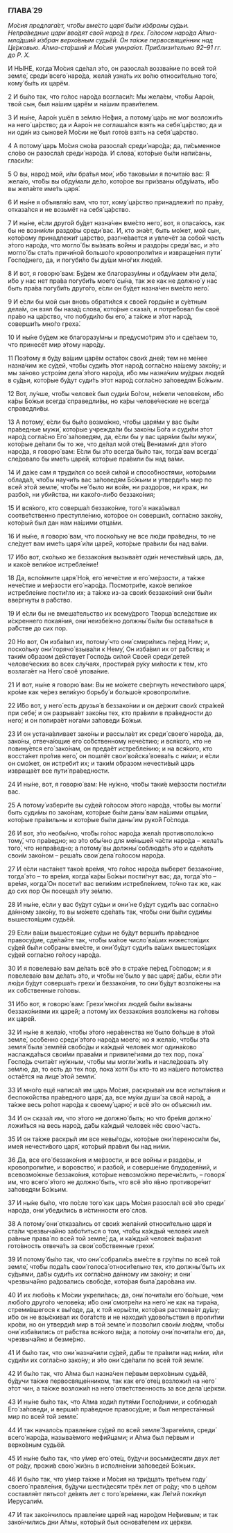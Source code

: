 ### ГЛАВА́ 29

_Мо́сия предлага́ет, что́бы вме́сто царя́ бы́ли и́збраны су́дьи. Непра́ведные цари́ вво́дят сво́й наро́д в грех. Го́лосом наро́да А́лма-мла́дший и́збран верхо́вным судьёй. Он та́кже первосвяще́нник над Це́рковью. А́лма-ста́рший и Мо́сия умира́ют. Приблизи́тельно 92–91 гг. до Р. Х._

И НЫ́НЕ, когда́ Мо́сия сде́лал э́то, он разосла́л воззва́ние по всей той земле́, среди́ всего́ наро́да, жела́я узна́ть их во́лю относи́тельно того́, кому́ бы́ть их царём.

2 И бы́ло так, что го́лос наро́да возгласи́л: Мы жела́ем, что́бы Ааро́н, твой сын, был на́шим царём и на́шим прави́телем.

3 И ны́не, Ааро́н ушёл в зе́млю Не́фия, а потому́ ца́рь не мог возложи́ть на него́ ца́рство; да и Ааро́н не соглаша́лся взять на себя́ ца́рство; да и ни оди́н из сынове́й Мо́сии не́ был гото́в взять на себя́ ца́рство.

4 А потому́ царь Мо́сия сно́ва разосла́л среди́ наро́да; да, пи́сьменное сло́во он разосла́л среди́ наро́да. И слова́, кото́рые бы́ли напи́саны, гласи́ли:

5 О вы, наро́д мой, и́ли бра́тья мои́, и́бо таковы́ми я почита́ю вас: Я жела́ю, что́бы вы обду́мали де́ло, кото́рое вы при́званы обду́мать, и́бо вы жела́ете име́ть царя́.

6 И ны́не я объявля́ю вам, что тот, кому́ ца́рство принадлежи́т по пра́ву, отказа́лся и не возьмёт на себя́ ца́рство.

7 И ны́не, е́сли друго́й бу́дет назна́чен вме́сто него́, вот, я опаса́юсь, как бы не возни́кли раздо́ры среди́ вас. И, кто зна́ет, быть мо́жет, мой сын, кото́рому принадлежи́т ца́рство, разгне́вается и увлечёт за собо́й часть э́того наро́да, что могло́ бы вы́звать во́йны и раздо́ры среди́ вас, и э́то могло́ бы ста́ть причи́ной большо́го кровопроли́тия и извраще́ния пути́ Госпо́днего, да, и погуби́ло бы ду́ши мно́гих люде́й.

8 И вот, я говорю́ вам: Бу́дем же благоразу́мны и обду́маем э́ти дела́, и́бо у нас нет пра́ва погуби́ть моего́ сы́на, так же как не должно́ у нас быть пра́ва погуби́ть друго́го, е́сли он бу́дет назна́чен вме́сто него́.

9 И е́сли бы мой сын вновь обрати́лся к свое́й горды́не и су́етным дела́м, он взял бы наза́д слова́, кото́рые сказа́л, и потре́бовал бы своё пра́во на ца́рство, что побуди́ло бы его́, а та́кже и э́тот наро́д, соверши́ть мно́го греха́.

10 И ны́не бу́дем же благоразу́мны и предусмо́трим э́то и сде́лаем то, что принесёт мир э́тому наро́ду.

11 Поэ́тому я бу́ду ва́шим царём оста́ток свои́х дней; тем не ме́нее назна́чим же су́дей, что́бы суди́ть э́тот наро́д согла́сно на́шему зако́ну; и мы за́ново устро́им дела́ э́того наро́да, и́бо мы назна́чим му́дрых люде́й в су́дьи, кото́рые бу́дут суди́ть э́тот наро́д согла́сно за́поведям Бо́жьим.

12 Вот, лу́чше, что́бы челове́к был суди́м Бо́гом, не́жели челове́ком, и́бо ка́ры Бо́жьи всегда́ справедли́вы, но ка́ры челове́ческие не всегда́ справедли́вы.

13 А потому́, е́сли бы бы́ло возмо́жно, что́бы царя́ми у вас бы́ли пра́ведные мужи́, кото́рые учрежда́ли бы зако́ны Бо́га и суди́ли э́тот наро́д согла́сно Его́ за́поведям, да, е́сли бы у вас царя́ми бы́ли мужи́, кото́рые де́лали бы то же, что де́лал мой оте́ц Вениами́н для э́того наро́да, я говорю́ вам: Е́сли бы э́то всегда́ бы́ло так, тогда́ вам всегда́ сле́довало бы име́ть царе́й, кото́рые пра́вили бы над ва́ми.

14 И да́же сам я труди́лся со всей си́лой и спосо́бностями, кото́рыми облада́л, что́бы научи́ть вас за́поведям Бо́жьим и утверди́ть мир по всей э́той земле́, что́бы не́ было ни войн, ни раздо́ров, ни краж, ни разбо́я, ни уби́йства, ни како́го-ли́бо беззако́ния;

15 И вся́кого, кто соверша́л беззако́ние, того́ я нака́зывал соотве́тственно преступле́нию, кото́рое он соверши́л, согла́сно зако́ну, кото́рый был дан нам на́шими отца́ми.

16 И ны́не, я говорю́ вам, что поско́льку не все лю́ди пра́ведны, то не сле́дует вам име́ть царя́ и́ли царе́й, кото́рые пра́вили бы над ва́ми.

17 И́бо вот, ско́лько же беззако́ния вызыва́ет оди́н нечести́вый царь, да, и како́е вели́кое истребле́ние!

18 Да, вспо́мните царя́ Но́я, его́ нече́стие и его́ ме́рзости, а та́кже нече́стие и ме́рзости его́ наро́да. Посмотри́те, како́е вели́кое истребле́ние пости́гло их; а та́кже из-за свои́х беззако́ний они́ бы́ли вве́ргнуты в ра́бство.

19 И е́сли бы не вмеша́тельство их всему́дрого Творца́ всле́дствие их и́скреннего покая́ния, они́ неизбе́жно должны́ бы́ли бы остава́ться в ра́бстве до сих пор.

20 Но вот, Он изба́вил их, потому́ что они́ смири́лись пе́ред Ним; и, поско́льку они́ горячо́ взыва́ли к Нему́, Он изба́вил их от ра́бства; и таки́м о́бразом де́йствует Госпо́дь си́лой Свое́й среди́ дете́й челове́ческих во всех слу́чаях, простира́я ру́ку ми́лости к тем, кто возлага́ет на Него́ своё упова́ние.

21 И вот, ны́не я говорю́ вам: Вы не мо́жете све́ргнуть нечести́вого царя́, кро́ме как че́рез вели́кую борьбу́ и большо́е кровопроли́тие.

22 И́бо вот, у него́ есть друзья́ в беззако́нии и он де́ржит свои́х стра́жей при себе́; и он разрыва́ет зако́ны тех, кто пра́вили в пра́ведности до него́; и он попира́ет нога́ми за́поведи Бо́жьи.

23 И он устана́вливает зако́ны и рассыла́ет их среди́ своего́ наро́да, да, зако́ны, отвеча́ющие его́ со́бственному нече́стию; и вся́кого, кто не повину́ется его́ зако́нам, он предаёт истребле́нию; и на вся́кого, кто восста́нет про́тив него́, он пошлёт свои́ войска́ воева́ть с ни́ми; и е́сли он смо́жет, он истреби́т их; и таки́м о́бразом нечести́вый царь извраща́ет все пути́ пра́ведности.

24 И ны́не, вот, я говорю́ вам: Не ну́жно, что́бы таки́е ме́рзости пости́гли вас.

25 А потому́ избери́те вы су́дей го́лосом э́того наро́да, что́бы вы могли́ быть суди́мы по зако́нам, кото́рые бы́ли даны́ вам на́шими отца́ми, кото́рые пра́вильны и кото́рые бы́ли даны́ им руко́й Го́спода.

26 И вот, э́то необы́чно, что́бы го́лос наро́да жела́л противополо́жно тому́, что пра́ведно; но э́то обы́чно для ме́ньшей ча́сти наро́да – жела́ть того́, что непра́ведно; а потому́ вы должны́ соблюда́ть э́то и сде́лать свои́м зако́ном – реша́ть свои́ дела́ го́лосом наро́да.

27 И е́сли наста́нет тако́е вре́мя, что го́лос наро́да вы́берет беззако́ние, тогда́ э́то – то вре́мя, когда́ ка́ры Бо́жьи пости́гнут вас; да, тогда́ э́то – вре́мя, когда́ Он посети́т вас вели́ким истребле́нием, то́чно так же, как до сих пор Он посеща́л э́ту зе́млю.

28 И ны́не, е́сли у вас бу́дут су́дьи и они́ не бу́дут суди́ть вас согла́сно да́нному зако́ну, то вы мо́жете сде́лать так, что́бы они́ бы́ли суди́мы вышестоя́щим судьёй.

29 Е́сли ва́ши вышестоя́щие су́дьи не бу́дут верши́ть пра́ведное правосу́дие, сде́лайте так, что́бы ма́лое число́ ва́ших нижестоя́щих су́дей бы́ли со́браны вме́сте, и они́ бу́дут суди́ть ва́ших вышестоя́щих су́дей согла́сно го́лосу наро́да.

30 И я повелева́ю вам де́лать всё э́то в стра́хе пе́ред Го́сподом; и я повелева́ю вам де́лать э́то, и что́бы не́ было у вас царя́; да́бы, е́сли э́ти лю́ди бу́дут соверша́ть грехи́ и беззако́ния, то они́ бу́дут возло́жены на их со́бственные го́ловы.

31 И́бо вот, я говорю́ вам: Грехи́ мно́гих люде́й бы́ли вы́званы беззако́ниями их царе́й; а потому́ их беззако́ния возло́жены на го́ловы их царе́й.

32 И ны́не я жела́ю, что́бы э́того нера́венства не́ было бо́льше в э́той земле́, осо́бенно среди́ э́того наро́да моего́; но я жела́ю, что́бы э́та земля́ была́ землёй свобо́ды и ка́ждый челове́к мог одина́ково наслажда́ться свои́ми права́ми и привиле́гиями до тех пор, пока́ Госпо́дь счита́ет ну́жным, что́бы мы могли́ жи́ть и насле́довать э́ту зе́млю, да, то есть до тех пор, пока́ хотя́ бы кто-то из на́шего пото́мства остаётся на лице́ э́той земли́.

33 И мно́го ещё написа́л им царь Мо́сия, раскрыва́я им все испыта́ния и беспоко́йства пра́ведного царя́, да, все му́ки души́ за свой наро́д, а та́кже весь ро́пот наро́да к своему́ царю́; и всё э́то он объясни́л им.

34 И он сказа́л им, что э́того не должно́ быть; но что бре́мя должно́ ложи́ться на весь наро́д, да́бы ка́ждый челове́к нёс свою́ часть.

35 И он та́кже раскры́л им все невы́годы, кото́рые они́ переноси́ли бы, име́я нечести́вого царя́, кото́рый пра́вил бы над ни́ми.

36 Да, все его́ беззако́ния и ме́рзости, и все во́йны и раздо́ры, и кровопроли́тие, и воровство́, и разбо́й, и соверше́ние блудодея́ний, и всевозмо́жные беззако́ния, кото́рые невозмо́жно перечи́слить, – говоря́ им, что всего́ э́того не должно́ быть, что всё э́то я́вно противоре́чит за́поведям Бо́жьим.

37 И ны́не бы́ло, что по́сле того́ как царь Мо́сия разосла́л всё э́то среди́ наро́да, они́ убеди́лись в и́стинности его́ слов.

38 А потому́ они́ отказа́лись от свои́х жела́ний относи́тельно царя́ и ста́ли чрезвыча́йно забо́титься о том, что́бы ка́ждый челове́к име́л ра́вные права́ по всей той земле́; да, и ка́ждый челове́к вы́разил гото́вность отвеча́ть за свои́ со́бственные грехи́.

39 И потому́ бы́ло так, что они́ собрали́сь вме́сте в гру́ппы по всей той земле́, что́бы пода́ть свои́ голоса́ относи́тельно тех, кто должны́ быть их су́дьями, да́бы суди́ть их согла́сно да́нному им зако́ну; и они́ чрезвыча́йно ра́довались свобо́де, кото́рая была́ даро́вана им.

40 И их любо́вь к Мо́сии укрепи́лась; да, они́ почита́ли его́ бо́льше, чем любо́го друго́го челове́ка; и́бо они́ смотре́ли на него́ не как на тира́на, стреми́вшегося к вы́годе, да, к той коры́сти, кото́рая растлева́ет ду́шу; и́бо он не взы́скивал их бога́тств и не находи́л удово́льствия в проли́тии кро́ви, но он утверди́л мир в той земле́ и позво́лил свои́м лю́дям, что́бы они́ изба́вились от ра́бства вся́кого ви́да; а пото́му они́ почита́ли его́, да, чрезвыча́йно и безме́рно.

41 И бы́ло так, что они́ назна́чили су́дей, да́бы те пра́вили над ни́ми, и́ли суди́ли их согла́сно зако́ну; и э́то они́ сде́лали по всей той земле́.

42 И бы́ло так, что А́лма был назна́чен пе́рвым верхо́вным судьёй, бу́дучи та́кже первосвяще́нником, так как его́ оте́ц возложи́л на него́ э́тот чин, а та́кже возложи́л на него́ отве́тственность за все дела́ це́ркви.

43 И ны́не бы́ло так, что А́лма ходи́л путя́ми Госпо́дними, и соблюда́л Его́ за́поведи, и верши́л пра́ведное правосу́дие; и был непреста́нный мир по всей той земле́.

44 И так начало́сь правле́ние су́дей по всей земле́ Зараге́мля, среди́ всего́ наро́да, называ́емого нефи́йцами; и А́лма был пе́рвым и верхо́вным судьёй.

45 И ны́не бы́ло так, что у́мер его́ оте́ц, бу́дучи восьми́десяти двух лет от ро́ду, прожи́в свою́ жи́знь в исполне́нии за́поведей Бо́жьих.

46 И бы́ло так, что у́мер та́кже и Мо́сия на три́дцать тре́тьем году́ своего́ правле́ния, бу́дучи шести́десяти трёх лет от ро́ду; что в це́лом составля́ет пятьсо́т де́вять лет с того́ вре́мени, как Ле́гий поки́нул Иерусали́м.

47 И так зако́нчилось правле́ние царе́й над наро́дом Не́фиевым; и так зако́нчились дни А́лмы, кото́рый был основа́телем их це́ркви.
